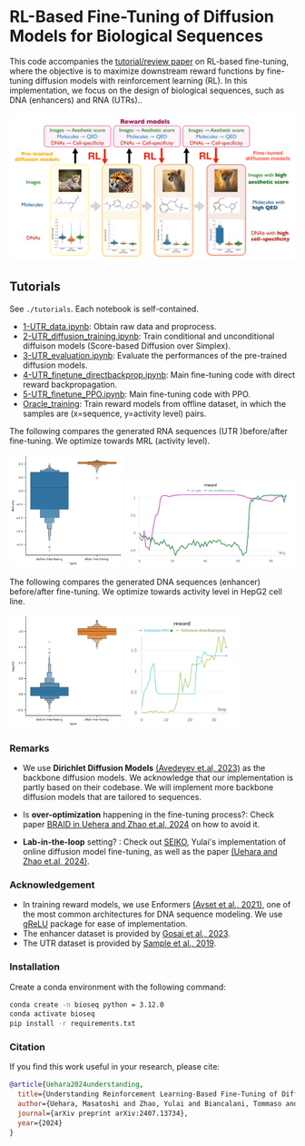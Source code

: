 # RL-Based Fine-Tuning of Diffusion Models for Biological Sequences  

This code accompanies the [tutorial/review paper](https://arxiv.org/abs/2407.13734) on RL-based fine-tuning, where the objective is to maximize downstream reward functions by fine-tuning diffusion models with reinforcement learning (RL). In this implementation, we focus on the design of biological sequences, such as DNA (enhancers) and RNA (UTRs)..

![Summary](./media/summary.png)

## Tutorials

See ```./tutorials```. Each notebook is self-contained.

* [1-UTR_data.ipynb](tutorials/UTR/1-UTR_data.ipynb): Obtain raw data and proprocess.
* [2-UTR_diffusion_training.ipynb](tutorials/UTR/2-UTR_diffusion_training.ipynb): Train conditional and unconditional diffuison models (Score-based Diffusion over Simplex).
* [3-UTR_evaluation.ipynb](tutorials/UTR/3-UTR_evaluation.ipynb): Evaluate the performances of the pre-trained diffusion models.
* [4-UTR_finetune_directbackprop.ipynb](tutorials/UTR/4-UTR_finetune_directbackprop.ipynb): Main fine-tuning code with direct reward backpropagation.  
* [5-UTR_finetune_PPO.ipynb](tutorials//UTR/5-UTR_finetune_PPO.ipynb):  Main fine-tuning code with PPO.  
* [Oracle_training](tutorials/UTR/UTR_oracle_training.ipynb): Train reward models from offline dataset, in which the samples are (x=sequence, y=activity level) pairs.

The following compares the generated RNA sequences (UTR )before/after fine-tuning. We optimize towards MRL (activity level).  

<img src= "./media/RNA_output_high_finetune.png" alt="RNA output" width="200"> <img src= "./media/chat_UTR.png" alt="Chat UTR" width="300">

The following compares the generated DNA sequences (enhancer) before/after fine-tuning. We optimize towards activity level in HepG2 cell line.  

<img src= "./media/DNA_output_high_finetune.png"  width="200"> <img src= "./media/chat_Enhancer.png" width="200">

### Remarks  

* We use **Dirichlet Diffusion Models** [(Avedeyev et.al, 2023)](https://arxiv.org/abs/2305.10699) as the backbone diffusion models. We acknowledge that our implementation is partly based on their codebase. We will implement more backbone diffusion models that are tailored to sequences.

* Is **over-optimization** happening in the fine-tuning process?: Check paper [BRAID in Uehera and Zhao et.al, 2024](https://arxiv.org/abs/2405.19673) on how to avoid it.

* **Lab-in-the-loop** setting? : Check out [SEIKO](https://github.com/zhaoyl18/SEIKO), Yulai's implementation of online diffusion model fine-tuning, as well as the paper [(Uehara and Zhao et.al, 2024)](https://arxiv.org/abs/2402.16359).

### Acknowledgement

* In training reward models, we use Enformers [(Avset et al., 2021)](https://www.nature.com/articles/s41592-021-01252-x), one of the most common architectures for DNA sequence modeling. We use [gReLU](https://github.com/Genentech/gReLU) package for ease of implementation.  
* The enhancer dataset is provided by [Gosai et al., 2023](https://www.biorxiv.org/content/10.1101/2023.08.08.552077v1).
* The UTR dataset is provided by [Sample et al., 2019](https://www.ncbi.nlm.nih.gov/geo/query/acc.cgi?acc=GSE114002).

### Installation  

Create a conda environment with the following command:

```bash
conda create -n bioseq python = 3.12.0
conda activate bioseq
pip install -r requirements.txt
```

### Citation

If you find this work useful in your research, please cite:

```bibtex
@article{Uehara2024understanding,
  title={Understanding Reinforcement Learning-Based Fine-Tuning of Diffusion Models: A Tutorial and Review},
  author={Uehara, Masatoshi and Zhao, Yulai and Biancalani, Tommaso and Levine, Sergey},
  journal={arXiv preprint arXiv:2407.13734},
  year={2024}
}
```
